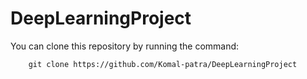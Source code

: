 # DeepLearningProject

You can clone this repository by running the command:
```
    git clone https://github.com/Komal-patra/DeepLearningProject
```